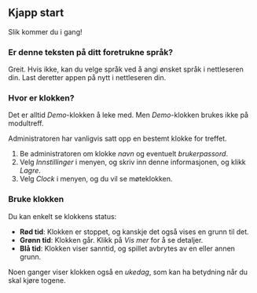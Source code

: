 ﻿## Kjapp start
Slik kommer du i gang!

### Er denne teksten på ditt foretrukne språk?
Greit.
Hvis ikke, kan du velge språk ved å angi ønsket språk i nettleseren din.
Last deretter appen på nytt i nettleseren din.

### Hvor er klokken?
Det er alltid *Demo*-klokken å leke med.
Men *Demo*-klokken brukes ikke på modultreff.

Administratoren har vanligvis satt opp en bestemt klokke for treffet.
1. Be administratoren om klokke *navn* og eventuelt *brukerpassord*.
2. Velg *Innstillinger* i menyen, og skriv inn denne informasjonen, og klikk *Lagre*.
3. Velg *Clock* i menyen, og du vil se møteklokken.

### Bruke klokken
Du kan enkelt se klokkens status:
* **Rød tid**: Klokken er stoppet, og kanskje det også vises en grunn til det.
* **Grønn tid**: Klokken går. Klikk på *Vis mer* for å se detaljer.
* **Blå tid**: Klokken viser sanntid, og spillet avbrytes av en eller annen grunn.

Noen ganger viser klokken også en *ukedag*, som kan ha betydning når du skal kjøre togene.